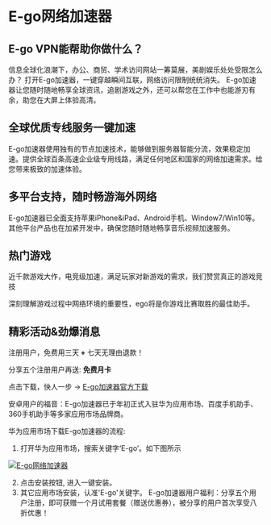 <h1>E-go网络加速器</h1>



<h2>E-go VPN能帮助你做什么？</h2>

信息全球化浪潮下，办公、商贸、学术访问网站一筹莫展，美剧娱乐处处受限怎么办？
打开E-go加速器，一键穿越瞬间互联，网络访问限制统统消失。
E-go加速器让您随时随地畅享全球资讯，追剧游戏之外，还可以帮您在工作中也能游刃有余，助您在大屏上体验高清。






<h2>全球优质专线服务一键加速</h2>

E-go加速器使用独有的节点加速技术，能够做到服务器智能分流，效果稳定加速。提供全球百条高速企业级专用线路，满足任何地区和国家的网络加速需求。给您带来极致的加速体验。






<h2>多平台支持，随时畅游海外网络</h2>

E-go加速器已全面支持苹果iPhone&iPad、Android手机、Window7/Win10等。其他平台产品也在加紧开发中，确保您随时随地畅享音乐视频加速服务。





<h2>热门游戏</h2>

近千款游戏大作，电竞级加速，满足玩家对新游戏的需求，我们赞赏真正的游戏竞技

深刻理解游戏过程中网络环境的重要性，ego将是你游戏比赛取胜的最佳助手。







<h2>精彩活动&劲爆消息</h2>


注册用户，免费用三天<strong> + </strong>七天无理由退款！

分享五个注册用户再送: <strong>免费月卡</strong>






点击下载，快人一步 -> <a href="moredless.com" target="_blank">E-go加速器官方下载</a>




安卓用户的福音：E-go加速器已于年初正式入驻华为应用市场、百度手机助手、360手机助手等多家应用市场品牌商。






华为应用市场下载E-go加速器的流程:

1. 打开华为应用市场，搜索关键字‘E-go’。如下图所示
<p><a target="_blank" rel="noopener noreferrer" href="https://user-images.githubusercontent.com/29272821/109922705-c2640300-7cf8-11eb-8ed6-5e6f7476c90f.png"><img src="https://user-images.githubusercontent.com/29272821/109922705-c2640300-7cf8-11eb-8ed6-5e6f7476c90f.png" alt="E-go网络加速器" title="E-go网络加速器下载" style="max-width:100%;"></a></p>

2. 点击安装按钮, 进入一键安装。
3. 其它应用市场安装，认准'E-go'关键字。
E-go加速器用户福利：分享五个用户注册，即可获赠一个月试用套餐（赠送优惠券），被分享的用户首次享受八折优惠！










